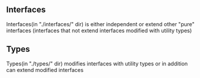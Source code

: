 ## Interfaces

Interfaces(in "./interfaces/" dir) is either independent or extend other "pure" interfaces
(interfaces that not extend interfaces modified with utility types)

## Types

Types(in "./types/" dir) modifies interfaces with utility types or
in addition can extend modified interfaces
